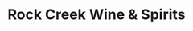 ---
title: "Rock Creek Wine & Spirits"
url: /superior/rock-creek-wine-and-spirits/
shop: alcohol
---